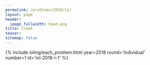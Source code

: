 ```yaml
---
permalink: /problems/2018/i1/
layout: page
header:
  image_fullwidth: head.png
title: Creek
teaser: 
sitemap: false
---
```


{% include ioling/each_problem.html year=2018 round='Individual' number=1 id='iol-2018-i-1' %}